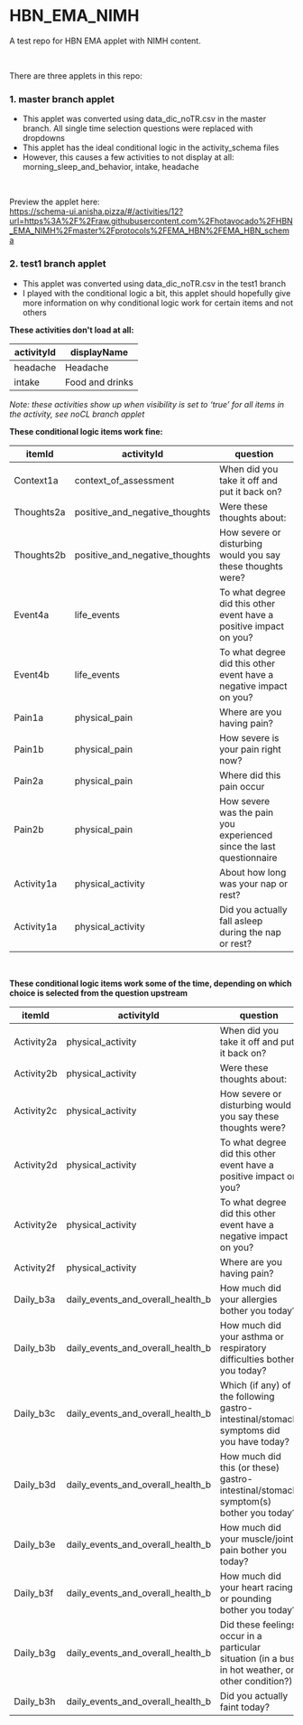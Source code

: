 # HBN_EMA_NIMH
A test repo for HBN EMA applet with NIMH content.
 
<br>

There are three applets in this repo:

### 1. master branch applet

+ This applet was converted using data_dic_noTR.csv in the master branch. All single time selection questions were replaced with dropdowns
+ This applet has the ideal conditional logic in the activity_schema files
+ However, this causes a few activities to not display at all: morning_sleep_and_behavior, intake, headache

<br>

Preview the applet here:<br/>
https://schema-ui.anisha.pizza/#/activities/12?url=https%3A%2F%2Fraw.githubusercontent.com%2Fhotavocado%2FHBN_EMA_NIMH%2Fmaster%2Fprotocols%2FEMA_HBN%2FEMA_HBN_schema



### 2. test1 branch applet

+ This applet was converted using data_dic_noTR.csv in the test1 branch
+ I played with the conditional logic a bit, this applet should hopefully give more information on why conditional logic work for certain items and not others<br/>

**These activities don't load at all:**<br/>

| activityId  | displayName |
| ------------- | ------------- |
| headache  | Headache |
| intake  | Food and drinks  |

_Note: these activities show up when visibility is set to ‘true’ for all items in the activity, see noCL branch applet_
<br/>

**These conditional logic items work fine:**<br/>

| itemId | activityId | question |
| ------------- | ------------- | ---------------------- |
| Context1a  | context_of_assessment | When did you take it off and put it back on? | 
| Thoughts2a | positive_and_negative_thoughts | Were these thoughts about:
| Thoughts2b | positive_and_negative_thoughts | How severe or disturbing would you say these thoughts were?
| Event4a | life_events | To what degree did this other event have a positive impact on you? |
| Event4b | life_events | To what degree did this other event have a negative impact on you? |
| Pain1a | physical_pain | Where are you having pain? |
| Pain1b  | physical_pain | How severe is your pain right now? |
| Pain2a | physical_pain  | Where did this pain occur |
| Pain2b | physical_pain  | How severe was the pain you experienced since the last questionnaire |
| Activity1a | physical_activity  | About how long was your nap or rest? |
| Activity1a | physical_activity  | Did you actually fall asleep during the nap or rest? |

<br/>

**These conditional logic items work some of the time, depending on which choice is selected from the question upstream**<br/>

| itemId | activityId | question |
| ------------- | ------------- | ---------------------- |
| Activity2a  | physical_activity  | When did you take it off and put it back on? | 
| Activity2b | physical_activity  | Were these thoughts about:
| Activity2c | physical_activity  | How severe or disturbing would you say these thoughts were?
| Activity2d | physical_activity  | To what degree did this other event have a positive impact on you? |
| Activity2e | physical_activity  | To what degree did this other event have a negative impact on you? |
| Activity2f | physical_activity  | Where are you having pain? |
| Daily_b3a | daily_events_and_overall_health_b  | How much did your allergies bother you today? |
| Daily_b3b | daily_events_and_overall_health_b  | How much did your asthma or respiratory difficulties bother you today? |
| Daily_b3c | daily_events_and_overall_health_b  | Which (if any) of the following gastro-intestinal/stomach symptoms did you have today? |
| Daily_b3d | daily_events_and_overall_health_b  | How much did this (or these) gastro-intestinal/stomach symptom(s) bother you today? |
| Daily_b3e  | daily_events_and_overall_health_b  | How much did your muscle/joint pain bother you today? |
| Daily_b3f | daily_events_and_overall_health_b  | How much did your heart racing or pounding bother you today? |
| Daily_b3g | daily_events_and_overall_health_b  | Did these feelings occur in a particular situation (in a bus, in hot weather, or other condition?) |
| Daily_b3h | daily_events_and_overall_health_b  | Did you actually faint today? |



